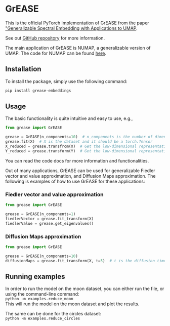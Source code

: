 # GrEASE

<p align="center">

[//]: # (    <img src="https://github.com/shaham-lab/SpectralNet/blob/main/figures/twomoons.png">)

This is the official PyTorch implementation of GrEASE from the paper ["Generalizable Spectral Embedding with Applications to UMAP]().<br>

See out [GitHub repository](https://github.com/shaham-lab/GrEASE) for more information.

The main application of GrEASE is NUMAP, a generalizable version of UMAP. The code for NUMAP can be found [here](https://github.com/shaham-lab/NUMAP).

## Installation
To install the package, simply use the following command:

```bash
pip install grease-embeddings
```

## Usage

The basic functionality is quite intuitive and easy to use, e.g.,

```python
from grease import GrEASE

grease = GrEASE(n_components=10)  # n_components is the number of dimensions in the low-dimensional representation
grease.fit(X)  # X is the dataset and it should be a torch.Tensor
X_reduced = grease.transfrom(X)  # Get the low-dimensional representation of the dataset
Y_reduced = grease.transform(Y)  # Get the low-dimensional representation of a test dataset

```

You can read the code docs for more information and functionalities.<br>

Out of many applications, GrEASE can be used for generalizable Fiedler vector and value approximation, and Diffusion Maps approximation. The following is examples of how to use GrEASE for these applications:

### Fiedler vector and value approximation

```python
from grease import GrEASE

grease = GrEASE(n_components=1)
fiedlerVector = grease.fit_transform(X)
fiedlerValue = grease.get_eigenvalues()
```

### Diffusion Maps approximation

```python
from grease import GrEASE

grease = GrEASE(n_components=10)
diffusionMaps = grease.fit_transform(X, t=5)  # t is the diffusion time
```

## Running examples

In order to run the model on the moon dataset, you can either run the file, or using the command-line command:<br>
`python -m examples.reduce_moon`<br>
This will run the model on the moon dataset and plot the results.

The same can be done for the circles dataset:<br>
`python -m examples.reduce_circles`<br>




[//]: # (## Citation)

[//]: # ()
[//]: # (```)

[//]: # ()
[//]: # (@inproceedings{shaham2018,)

[//]: # (author = {Uri Shaham and Kelly Stanton and Henri Li and Boaz Nadler and Ronen Basri and Yuval Kluger},)

[//]: # (title = {SpectralNet: Spectral Clustering Using Deep Neural Networks},)

[//]: # (booktitle = {Proc. ICLR 2018},)

[//]: # (year = {2018})

[//]: # (})

[//]: # ()
[//]: # (```)
